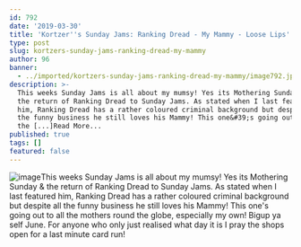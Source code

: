 ```yaml
---
id: 792
date: '2019-03-30'
title: 'Kortzer''s Sunday Jams: Ranking Dread - My Mammy - Loose Lips'
type: post
slug: kortzers-sunday-jams-ranking-dread-my-mammy
author: 96
banner:
  - ../imported/kortzers-sunday-jams-ranking-dread-my-mammy/image792.jpeg
description: >-
  This weeks Sunday Jams is all about my mumsy! Yes its Mothering Sunday &amp;
  the return of Ranking Dread to Sunday Jams. As stated when I last featured
  him, Ranking Dread has a rather coloured criminal background but despite all
  the funny business he still loves his Mammy! This one&#39;s going out to all
  the [...]Read More...
published: true
tags: []
featured: false
---
```

![image](../../imported/kortzers-sunday-jams-ranking-dread-my-mammy/image792.jpeg)This weeks Sunday Jams is all about my mumsy! Yes its Mothering Sunday & the return of Ranking Dread to Sunday Jams. As stated when I last featured him, Ranking Dread has a rather coloured criminal background but despite all the funny business he still loves his Mammy! This one's going out to all the mothers round the globe, especially my own! Bigup ya self June. For anyone who only just realised what day it is I pray the shops open for a last minute card run!